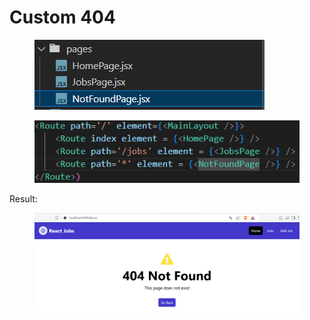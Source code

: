 # Custom 404

<figure><img src="../.gitbook/assets/image (57).png" alt=""><figcaption></figcaption></figure>

<figure><img src="../.gitbook/assets/image (58).png" alt=""><figcaption></figcaption></figure>

Result:

<figure><img src="../.gitbook/assets/image (59).png" alt=""><figcaption></figcaption></figure>
